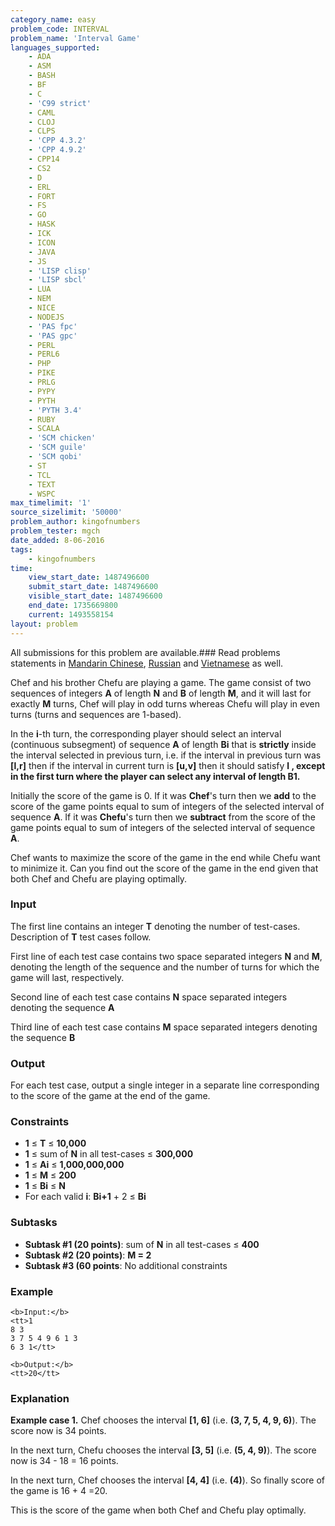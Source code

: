 ```yaml
---
category_name: easy
problem_code: INTERVAL
problem_name: 'Interval Game'
languages_supported:
    - ADA
    - ASM
    - BASH
    - BF
    - C
    - 'C99 strict'
    - CAML
    - CLOJ
    - CLPS
    - 'CPP 4.3.2'
    - 'CPP 4.9.2'
    - CPP14
    - CS2
    - D
    - ERL
    - FORT
    - FS
    - GO
    - HASK
    - ICK
    - ICON
    - JAVA
    - JS
    - 'LISP clisp'
    - 'LISP sbcl'
    - LUA
    - NEM
    - NICE
    - NODEJS
    - 'PAS fpc'
    - 'PAS gpc'
    - PERL
    - PERL6
    - PHP
    - PIKE
    - PRLG
    - PYPY
    - PYTH
    - 'PYTH 3.4'
    - RUBY
    - SCALA
    - 'SCM chicken'
    - 'SCM guile'
    - 'SCM qobi'
    - ST
    - TCL
    - TEXT
    - WSPC
max_timelimit: '1'
source_sizelimit: '50000'
problem_author: kingofnumbers
problem_tester: mgch
date_added: 8-06-2016
tags:
    - kingofnumbers
time:
    view_start_date: 1487496600
    submit_start_date: 1487496600
    visible_start_date: 1487496600
    end_date: 1735669800
    current: 1493558154
layout: problem
---
```

All submissions for this problem are available.###  Read problems statements in [Mandarin Chinese](http://www.codechef.com/download/translated/FEB17/mandarin/INTERVAL.pdf), [Russian](http://www.codechef.com/download/translated/FEB17/russian/INTERVAL.pdf) and [Vietnamese](http://www.codechef.com/download/translated/FEB17/vietnamese/INTERVAL.pdf) as well.

Chef and his brother Chefu are playing a game. The game consist of two sequences of integers **A** of length **N** and **B** of length **M**, and it will last for exactly **M** turns, Chef will play in odd turns whereas Chefu will play in even turns (turns and sequences are 1-based).

In the **i**-th turn, the corresponding player should select an interval (continuous subsegment) of sequence **A** of length **Bi** that is **strictly** inside the interval selected in previous turn, i.e. if the interval in previous turn was **\[l,r\]** then if the interval in current turn is **\[u,v\]** then it should satisfy **l , except in the first turn where the player can select any interval of length **B1**.**

Initially the score of the game is 0. If it was **Chef**'s turn then we **add** to the score of the game points equal to sum of integers of the selected interval of sequence **A**. If it was **Chefu**'s turn then we **subtract** from the score of the game points equal to sum of integers of the selected interval of sequence **A**.

Chef wants to maximize the score of the game in the end while Chefu want to minimize it. Can you find out the score of the game in the end given that both Chef and Chefu are playing optimally.

### Input

The first line contains an integer **T** denoting the number of test-cases. Description of **T** test cases follow.

First line of each test case contains two space separated integers **N** and **M**, denoting the length of the sequence and the number of turns for which the game will last, respectively.

Second line of each test case contains **N** space separated integers denoting the sequence **A**

Third line of each test case contains **M** space separated integers denoting the sequence **B**

### Output

For each test case, output a single integer in a separate line corresponding to the score of the game at the end of the game.

### Constraints

- **1** ≤ **T** ≤ **10,000**
- **1** ≤ sum of **N** in all test-cases ≤ **300,000**
- **1** ≤ **Ai** ≤ **1,000,000,000**
- **1** ≤ **M** ≤ **200**
- **1** ≤ **Bi** ≤ **N**
- For each valid **i**: **Bi+1** + 2 ≤ **Bi**

### Subtasks

- **Subtask #1 (20 points)**: sum of **N** in all test-cases ≤ **400**
- **Subtask #2 (20 points)**: **M = 2**
- **Subtask #3 (60 points**: No additional constraints

### Example

```
<b>Input:</b>
<tt>1
8 3
3 7 5 4 9 6 1 3
6 3 1</tt>

<b>Output:</b>
<tt>20</tt>

```
### Explanation

**Example case 1.** Chef chooses the interval **\[1, 6\]** (i.e. **(3, 7, 5, 4, 9, 6)**). The score now is 34 points.

In the next turn, Chefu chooses the interval **\[3, 5\]** (i.e. **(5, 4, 9)**). The score now is 34 - 18 = 16 points.

In the next turn, Chef chooses the interval **\[4, 4\]** (i.e. **(4)**). So finally score of the game is 16 + 4 =20.

This is the score of the game when both Chef and Chefu play optimally.